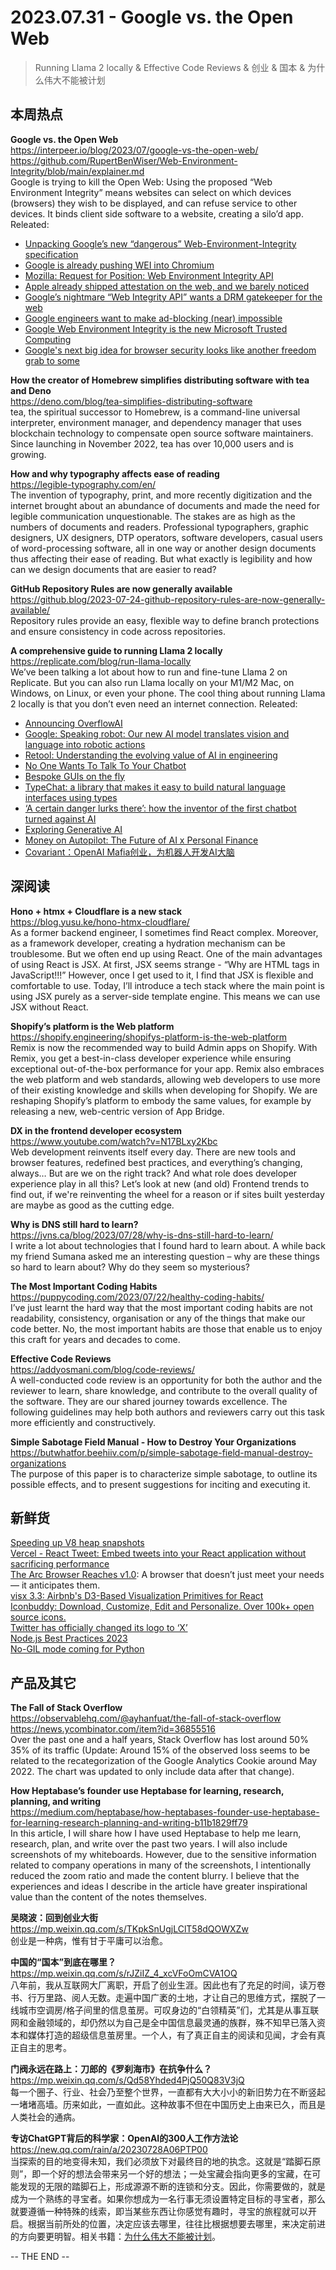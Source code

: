 2023.07.31 - Google vs. the Open Web  
========  

> Running Llama 2 locally & Effective Code Reviews & 创业 & 国本 & 为什么伟大不能被计划

## 本周热点

**Google vs. the Open Web**  
https://interpeer.io/blog/2023/07/google-vs-the-open-web/  
https://github.com/RupertBenWiser/Web-Environment-Integrity/blob/main/explainer.md  
Google is trying to kill the Open Web: Using the proposed “Web Environment Integrity” means websites can select on which devices (browsers) they wish to be displayed, and can refuse service to other devices. It binds client side software to a website, creating a silo’d app. Releated:  
- [Unpacking Google’s new “dangerous” Web-Environment-Integrity specification](https://vivaldi.com/blog/googles-new-dangerous-web-environment-integrity-spec/)  
- [Google is already pushing WEI into Chromium](https://github.com/chromium/chromium/commit/6f47a22906b2899412e79a2727355efa9cc8f5bd)  
- [Mozilla: Request for Position: Web Environment Integrity API](https://github.com/mozilla/standards-positions/issues/852)  
- [Apple already shipped attestation on the web, and we barely noticed](https://httptoolkit.com/blog/apple-private-access-tokens-attestation/)  
- [Google’s nightmare “Web Integrity API” wants a DRM gatekeeper for the web](https://arstechnica.com/gadgets/2023/07/googles-web-integrity-api-sounds-like-drm-for-the-web/)  
- [Google engineers want to make ad-blocking (near) impossible](https://stackdiary.com/web-environment-integrity/)  
- [Google Web Environment Integrity is the new Microsoft Trusted Computing](https://www.neelc.org/posts/google-webauth-palladium/)  
- [Google's next big idea for browser security looks like another freedom grab to some](https://www.theregister.com/2023/07/25/google_web_environment_integrity/)  

**How the creator of Homebrew simplifies distributing software with tea and Deno**  
https://deno.com/blog/tea-simplifies-distributing-software  
tea, the spiritual successor to Homebrew, is a command-line universal interpreter, environment manager, and dependency manager that uses blockchain technology to compensate open source software maintainers. Since launching in November 2022, tea has over 10,000 users and is growing.

**How and why typography affects ease of reading**  
https://legible-typography.com/en/  
The invention of typography, print, and more recently digitization and the internet brought about an abundance of documents and made the need for legible communication unquestionable. The stakes are as high as the numbers of documents and readers. Professional typographers, graphic designers, UX designers, DTP operators, software developers, casual users of word-processing software, all in one way or another design documents thus affecting their ease of reading. But what exactly is legibility and how can we design documents that are easier to read?

**GitHub Repository Rules are now generally available**  
https://github.blog/2023-07-24-github-repository-rules-are-now-generally-available/  
Repository rules provide an easy, flexible way to define branch protections and ensure consistency in code across repositories.

**A comprehensive guide to running Llama 2 locally**  
https://replicate.com/blog/run-llama-locally  
We’ve been talking a lot about how to run and fine-tune Llama 2 on Replicate. But you can also run Llama locally on your M1/M2 Mac, on Windows, on Linux, or even your phone. The cool thing about running Llama 2 locally is that you don’t even need an internet connection. Releated:  
- [Announcing OverflowAI](https://stackoverflow.blog/2023/07/27/announcing-overflowai/)  
- [Google: Speaking robot: Our new AI model translates vision and language into robotic actions](https://blog.google/technology/ai/google-deepmind-rt2-robotics-vla-model/)  
- [Retool: Understanding the evolving value of AI in engineering](https://retool.com/blog/understanding-the-evolving-value-of-ai-in-engineering/)  
- [No One Wants To Talk To Your Chatbot](https://lucas-mcgregor.medium.com/no-one-wants-to-talk-to-your-chatbot-9d8bb1a70266)  
- [Bespoke GUIs on the fly](https://austinhenley.com/blog/bespokeai.html)  
- [TypeChat: a library that makes it easy to build natural language interfaces using types](https://microsoft.github.io/TypeChat/blog/introducing-typechat/)  
- [‘A certain danger lurks there’: how the inventor of the first chatbot turned against AI](https://www.theguardian.com/technology/2023/jul/25/joseph-weizenbaum-inventor-eliza-chatbot-turned-against-artificial-intelligence-ai)  
- [Exploring Generative AI](https://martinfowler.com/articles/exploring-gen-ai.html#median---a-tale-in-three-functions)  
- [Money on Autopilot: The Future of AI x Personal Finance](https://a16z.com/2023/07/27/money-on-autopilot-ai-personal-finance/)  
- [Covariant：OpenAI Mafia创业，为机器人开发AI大脑](https://mp.weixin.qq.com/s/0E0qI6qsk-rYl-vTaY15gg)  

## 深阅读

**Hono + htmx + Cloudflare is a new stack**  
https://blog.yusu.ke/hono-htmx-cloudflare/  
As a former backend engineer, I sometimes find React complex. Moreover, as a framework developer, creating a hydration mechanism can be troublesome. But we often end up using React. One of the main advantages of using React is JSX. At first, JSX seems strange - “Why are HTML tags in JavaScript!!!” However, once I get used to it, I find that JSX is flexible and comfortable to use. Today, I’ll introduce a tech stack where the main point is using JSX purely as a server-side template engine. This means we can use JSX without React.

**Shopify’s platform is the Web platform**  
https://shopify.engineering/shopifys-platform-is-the-web-platform  
Remix is now the recommended way to build Admin apps on Shopify. With Remix, you get a best-in-class developer experience while ensuring exceptional out-of-the-box performance for your app. Remix also embraces the web platform and web standards, allowing web developers to use more of their existing knowledge and skills when developing for Shopify. We are reshaping Shopify’s platform to embody the same values, for example by releasing a new, web-centric version of App Bridge.

**DX in the frontend developer ecosystem**  
https://www.youtube.com/watch?v=N17BLxy2Kbc  
Web development reinvents itself every day. There are new tools and browser features, redefined best practices, and everything’s changing, always… But are we on the right track? And what role does developer experience play in all this? Let’s look at new (and old) Frontend trends to find out, if we're reinventing the wheel for a reason or if sites built yesterday are maybe as good as the cutting edge.

**Why is DNS still hard to learn?**  
https://jvns.ca/blog/2023/07/28/why-is-dns-still-hard-to-learn/  
I write a lot about technologies that I found hard to learn about. A while back my friend Sumana asked me an interesting question – why are these things so hard to learn about? Why do they seem so mysterious?

**The Most Important Coding Habits**  
https://puppycoding.com/2023/07/22/healthy-coding-habits/  
I’ve just learnt the hard way that the most important coding habits are not readability, consistency, organisation or any of the things that make our code better. No, the most important habits are those that enable us to enjoy this craft for years and decades to come.

**Effective Code Reviews**  
https://addyosmani.com/blog/code-reviews/  
A well-conducted code review is an opportunity for both the author and the reviewer to learn, share knowledge, and contribute to the overall quality of the software. They are our shared journey towards excellence. The following guidelines may help both authors and reviewers carry out this task more efficiently and constructively.

**Simple Sabotage Field Manual - How to Destroy Your Organizations**  
https://butwhatfor.beehiiv.com/p/simple-sabotage-field-manual-destroy-organizations  
The purpose of this paper is to characterize simple sabotage, to outline its possible effects, and to present suggestions for inciting and executing it.

## 新鲜货

[Speeding up V8 heap snapshots](https://v8.dev/blog/speeding-up-v8-heap-snapshots)  
[Vercel - React Tweet: Embed tweets into your React application without sacrificing performance](https://vercel.com/blog/introducing-react-tweet)   
[The Arc Browser Reaches v1.0](https://arc.net/): A browser that doesn’t just meet your needs — it anticipates them.  
[visx 3.3: Airbnb's D3-Based Visualization Primitives for React](https://airbnb.io/visx/)  
[Iconbuddy: Download, Customize, Edit and Personalize. Over 100k+ open source icons.](https://iconbuddy.app/)  
[Twitter has officially changed its logo to ‘X’](https://techcrunch.com/2023/07/24/twitter-has-officially-changed-its-logo-to-x/)  
[Node.js Best Practices 2023](https://github.com/goldbergyoni/nodebestpractices)  
[No-GIL mode coming for Python](https://lwn.net/Articles/939568/)  

## 产品及其它  

**The Fall of Stack Overflow**  
https://observablehq.com/@ayhanfuat/the-fall-of-stack-overflow  
https://news.ycombinator.com/item?id=36855516  
Over the past one and a half years, Stack Overflow has lost around 50% 35% of its traffic (Update: Around 15% of the observed loss seems to be related to the recategorization of the Google Analytics Cookie around May 2022. The chart was updated to only include data after that change). 

**How Heptabase’s founder use Heptabase for learning, research, planning, and writing**  
https://medium.com/heptabase/how-heptabases-founder-use-heptabase-for-learning-research-planning-and-writing-b11b1829ff79  
In this article, I will share how I have used Heptabase to help me learn, research, plan, and write over the past two years. I will also include screenshots of my whiteboards. However, due to the sensitive information related to company operations in many of the screenshots, I intentionally reduced the zoom ratio and made the content blurry. I believe that the experiences and ideas I describe in the article have greater inspirational value than the content of the notes themselves.

**吴晓波：回到创业大街**  
https://mp.weixin.qq.com/s/TKpkSnUgjLClT58dQOWXZw  
创业是一种病，惟有甘于平庸可以治愈。

**中国的“国本”到底在哪里？**  
https://mp.weixin.qq.com/s/rJZiIZ_4_xcVFoOmCVA1OQ  
八年前，我从互联网大厂离职，开启了创业生涯。因此也有了充足的时间，读万卷书、行万里路、阅人无数。走遍中国广袤的土地，才让自己的思维方式，摆脱了一线城市空调房/格子间里的信息茧房。可叹身边的“白领精英”们，尤其是从事互联网和金融领域的，却仍然以为自己是全中国信息最灵通的族群，殊不知早已落入资本和媒体打造的超级信息茧房里。一个人，有了真正自主的阅读和见闻，才会有真正自主的思考。

**门阀永远在路上：刀郎的《罗刹海市》在抗争什么？**  
https://mp.weixin.qq.com/s/Qd58Yhded4PjQ50Q83V3jQ  
每一个圈子、行业、社会乃至整个世界，一直都有大大小小的新旧势力在不断竖起一堵堵高墙。历来如此，一直如此。这种故事不但在中国历史上由来已久，而且是人类社会的通病。

**专访ChatGPT背后的科学家：OpenAI的300人工作方法论**  
https://new.qq.com/rain/a/20230728A06PTP00  
当探索的目的地变得未知，我们必须放下对最终目的地的执念。这就是“踏脚石原则”，即一个好的想法会带来另一个好的想法；一处宝藏会指向更多的宝藏，在可能发现的无限的踏脚石上，形成源源不断的连锁和分支。因此，你需要做的，就是成为一个熟练的寻宝者。如果你想成为一名行事无须设置特定目标的寻宝者，那么就要遵循一种特殊的线索，即当某些东西让你感觉有趣时，寻宝的旅程就可以开启。根据当前所处的位置，决定应该去哪里，往往比根据想要去哪里，来决定前进的方向要更明智。相关书籍：[为什么伟大不能被计划](https://book.douban.com/subject/36357804/)。

-- THE END --
